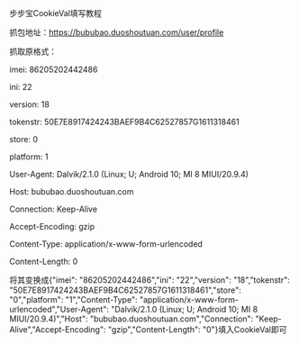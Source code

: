步步宝CookieVal填写教程

抓包地址：https://bububao.duoshoutuan.com/user/profile

抓取原格式：

imei: 86205202442486

ini: 22

version: 18

tokenstr: 50E7E8917424243BAEF9B4C62527857G1611318461

store: 0

platform: 1

User-Agent: Dalvik/2.1.0 (Linux; U; Android 10; MI 8 MIUI/20.9.4)

Host: bububao.duoshoutuan.com

Connection: Keep-Alive

Accept-Encoding: gzip

Content-Type: application/x-www-form-urlencoded

Content-Length: 0

将其变换成{"imei": "86205202442486","ini": "22","version": "18","tokenstr": "50E7E8917424243BAEF9B4C62527857G1611318461","store": "0","platform": "1","Content-Type": "application/x-www-form-urlencoded","User-Agent": "Dalvik/2.1.0 (Linux; U; Android 10; MI 8 MIUI/20.9.4)","Host": "bububao.duoshoutuan.com","Connection": "Keep-Alive","Accept-Encoding": "gzip","Content-Length": "0"}填入CookieVal即可
